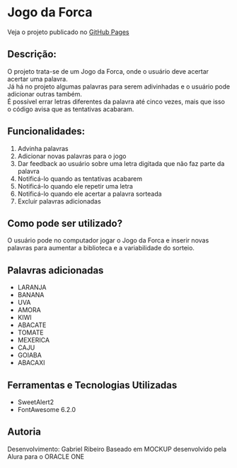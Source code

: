 # Jogo da Forca

Veja o projeto publicado no [GitHub Pages](https://gabrieszin.github.io/Jogo-da-Forca/)

## Descrição:
  
  O projeto trata-se de um Jogo da Forca, onde o usuário deve acertar acertar uma palavra. <br>
  Já há no projeto algumas palavras para serem adivinhadas e o usuário pode adicionar outras também. <br>
  É possível errar letras diferentes da palavra até cinco vezes, mais que isso o código avisa que as tentativas acabaram.

## Funcionalidades:

  1) Advinha palavras
  2) Adicionar novas palavras para o jogo
  3) Dar feedback ao usuário sobre uma letra digitada que não faz parte da palavra
  4) Notificá-lo quando as tentativas acabarem
  5) Notificá-lo quando ele repetir uma letra
  6) Notificá-lo quando ele acertar a palavra sorteada
  1) Excluir palavras adicionadas

## Como pode ser utilizado?

  O usuário pode no computador jogar o Jogo da Forca e inserir novas palavras para aumentar a biblioteca e a variabilidade do sorteio.

## Palavras adicionadas

- LARANJA
- BANANA
- UVA
- AMORA
- KIWI
- ABACATE
- TOMATE
- MEXERICA
- CAJU
- GOIABA
- ABACAXI

## Ferramentas e Tecnologias Utilizadas

- SweetAlert2
- FontAwesome 6.2.0

## Autoria

  Desenvolvimento: Gabriel Ribeiro
  Baseado em MOCKUP desenvolvido pela Alura para o ORACLE ONE
